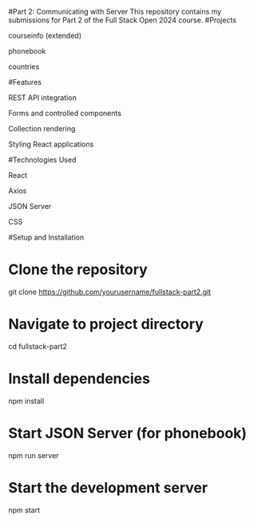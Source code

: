 #Part 2: Communicating with Server
This repository contains my submissions for Part 2 of the Full Stack Open 2024 course.
#Projects

courseinfo (extended)

phonebook

countries

#Features

REST API integration

Forms and controlled components

Collection rendering

Styling React applications

#Technologies Used

React

Axios

JSON Server

CSS

#Setup and Installation
# Clone the repository
git clone https://github.com/yourusername/fullstack-part2.git

# Navigate to project directory
cd fullstack-part2

# Install dependencies
npm install

# Start JSON Server (for phonebook)
npm run server

# Start the development server
npm start
